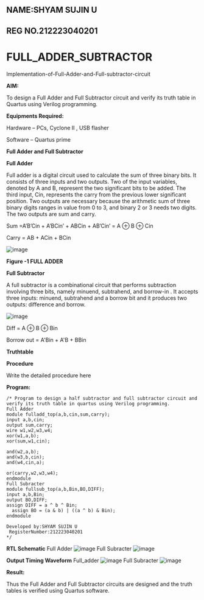 ## NAME:SHYAM SUJIN U
## REG NO.212223040201

# FULL_ADDER_SUBTRACTOR

Implementation-of-Full-Adder-and-Full-subtractor-circuit

**AIM:**

To design a Full Adder and Full Subtractor circuit and verify its truth table in Quartus using Verilog programming.

**Equipments Required:**

Hardware – PCs, Cyclone II , USB flasher

Software – Quartus prime

**Full Adder and Full Subtractor**

**Full Adder**

Full adder is a digital circuit used to calculate the sum of three binary bits. It consists of three inputs and two outputs. Two of the input variables, denoted by A and B, represent the two significant bits to be added. The third input, Cin, represents the carry from the previous lower significant position. Two outputs are necessary because the arithmetic sum of three binary digits ranges in value from 0 to 3, and binary 2 or 3 needs two digits. The two outputs are sum and carry.

Sum =A’B’Cin + A’BCin’ + ABCin + AB’Cin’ = A ⊕ B ⊕ Cin 

Carry = AB + ACin + BCin

![image](https://github.com/naavaneetha/FULL_ADDER_SUBTRACTOR/assets/154305477/0f30ba51-5ffb-4198-845f-18e054f675e7)

**Figure -1 FULL ADDER**

**Full Subtractor**

A full subtractor is a combinational circuit that performs subtraction involving three bits, namely minuend, subtrahend, and borrow-in . It accepts three inputs: minuend, subtrahend and a borrow bit and it produces two outputs: difference and borrow.

![image](https://github.com/naavaneetha/FULL_ADDER_SUBTRACTOR/assets/154305477/02b24f51-ab51-4304-9ad6-7b81ffc1ead5)

Diff = A ⊕ B ⊕ Bin 

Borrow out = A'Bin + A'B + BBin

**Truthtable**

**Procedure**

Write the detailed procedure here

**Program:**
```
/* Program to design a half subtractor and full subtractor circuit and verify its truth table in quartus using Verilog programming. 
Full Adder
module fulladd_top(a,b,cin,sum,carry);
input a,b,cin;
output sum,carry;
wire w1,w2,w3,w4;       
xor(w1,a,b);
xor(sum,w1,cin);        

and(w2,a,b);
and(w3,b,cin);
and(w4,cin,a);

or(carry,w2,w3,w4);
endmodule
Full Subracter
module fullsub_top(a,b,Bin,BO,DIFF);
input a,b,Bin;
output BO,DIFF;
assign DIFF = a ^ b ^ Bin;
  assign BO = (a & b) | ((a ^ b) & Bin);
endmodule

Developed by:SHYAM SUJIN U
 RegisterNumber:212223040201
*/
```

**RTL Schematic**
Full Adder
![image](https://github.com/KishanShreeB/FULL_ADDER_SUBTRACTOR/assets/144870434/d2e11447-391f-4aa0-99e1-d07836a323ed)
Full Subracter
![image](https://github.com/KishanShreeB/FULL_ADDER_SUBTRACTOR/assets/144870434/c5af5587-80a5-4e86-8f38-798a3f4bc1ce)


**Output Timing Waveform**
Full_adder
![image](https://github.com/KishanShreeB/FULL_ADDER_SUBTRACTOR/assets/144870434/11b4b899-d858-450d-a578-18330ae4fc3b)
Full Subracter
![image](https://github.com/KishanShreeB/FULL_ADDER_SUBTRACTOR/assets/144870434/c7108399-008a-4502-868f-883083f8e3c8)



**Result:**

Thus the Full Adder and Full Subtractor circuits are designed and the truth tables is verified using Quartus software.



